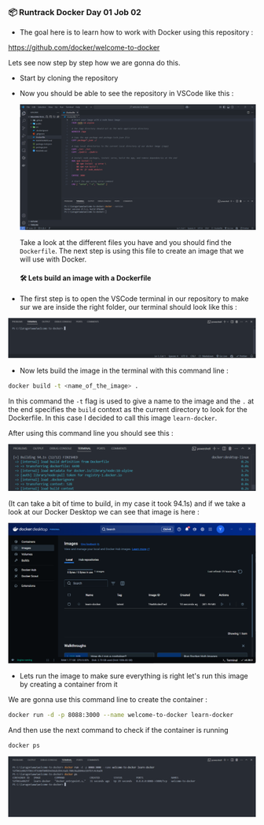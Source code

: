 ### 📦 Runtrack Docker Day 01 Job 02

* The goal here is to learn how to work with Docker using this repository :
  
https://github.com/docker/welcome-to-docker

Lets see now step by step how we are gonna do this.

* Start by cloning the repository
  
* Now you should be able to see the repository in VSCode like this :
  
  ![alt text](images/vscode-screen1.png)

  Take a look at the different files you have and you should find the `Dockerfile`. The next step is using this file to create an image that we will use with Docker.

  #### 🛠️ Lets build an image with a Dockerfile

* The first step is to open the VSCode terminal in our repository to make sur we are inside the right folder, our terminal should look like this : 

![alt text](images/vscode-terminal1.png)

* Now lets build the image in the terminal with this command line :

```sh
docker build -t <name_of_the_image> .
```

In this command the `-t` flag is used to give a name to the image and the `.` at the end specifies the `build` context as the current directory to look for the Dockerfile. In this case I decided to call this image `learn-docker`.

After using this command line you should see this : 

![alt text](images/vscode-terminal-finished.png)

(It can take a bit of time to build, in my case it took 94.1s) and if we take a look at our Docker Desktop we can see that image is here :

![alt text](images/docker-screen1.png)


* Lets run the image to make sure everything is right let's run this image by creating a container from it

We are gonna use this command line to create the container :

```sh
docker run -d -p 8088:3000 --name welcome-to-docker learn-docker
```
And then use the next command to check if the container is running

```sh
docker ps
```

![alt text](images/vscode-terminal-container.png)


